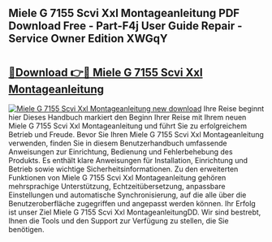 ## Miele G 7155 Scvi Xxl Montageanleitung PDF Download Free - Part-F4j User Guide Repair - Service Owner Edition XWGqY

# <h2><a href="http://df6nq3h.blite.top/?on=Miele+G+7155+Scvi+Xxl+Montageanleitung">🔗Download 👉🔴 Miele G 7155 Scvi Xxl Montageanleitung</a></h2>

[![Miele G 7155 Scvi Xxl Montageanleitung new download](https://i.imgur.com/lujVjoI.png)](http://df6nq3h.blite.top/?on=Miele+G+7155+Scvi+Xxl+Montageanleitung)
Ihre Reise beginnt hier Dieses Handbuch markiert den Beginn Ihrer Reise mit Ihrem neuen Miele G 7155 Scvi Xxl Montageanleitung und führt Sie zu erfolgreichem Betrieb und Freude. Bevor Sie Ihren Miele G 7155 Scvi Xxl Montageanleitung verwenden, finden Sie in diesem Benutzerhandbuch umfassende Anweisungen zur Einrichtung, Bedienung und Fehlerbehebung des Produkts. Es enthält klare Anweisungen für Installation, Einrichtung und Betrieb sowie wichtige Sicherheitsinformationen. Zu den erweiterten Funktionen von Miele G 7155 Scvi Xxl Montageanleitung gehören mehrsprachige Unterstützung, Echtzeitübersetzung, anpassbare Einstellungen und automatische Synchronisierung, auf die alle über die Benutzeroberfläche zugegriffen und angepasst werden können. Ihr Erfolg ist unser Ziel Miele G 7155 Scvi Xxl MontageanleitungDD. Wir sind bestrebt, Ihnen die Tools und den Support zur Verfügung zu stellen, die Sie benötigen.
